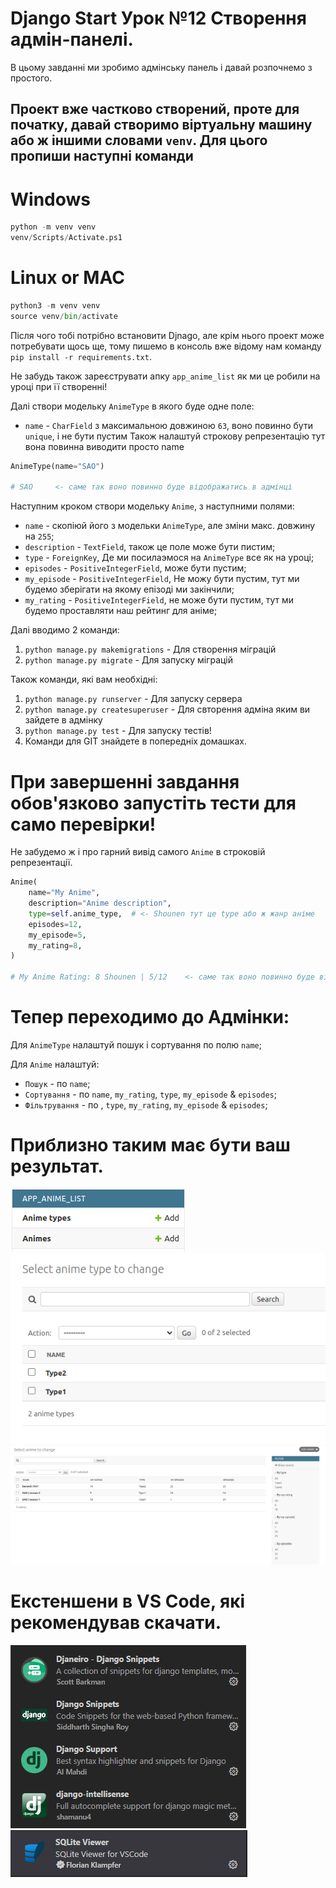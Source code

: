 # Django Start Урок №12 Створення адмін-панелі.


В цьому завданні ми зробимо адмінську панель і давай розпочнемо з простого.

## Проект вже частково створений, проте для початку, давай створимо віртуальну машину або ж іншими словами `venv`. Для цього пропиши наступні команди

# Windows
```python
python -m venv venv
venv/Scripts/Activate.ps1
```

# Linux or MAC
```python
python3 -m venv venv
source venv/bin/activate
```

Після чого тобі потрібно встановити Djnago, але крім нього проект може потребувати щось ще, тому пишемо в консоль вже відому нам команду `pip install -r requirements.txt`.

Не забудь також зареєструвати апку `app_anime_list` як ми це робили на уроці при її створенні!

Далі створи модельку `AnimeType` в якого буде одне поле:
* `name` - `CharField` з максимальною довжиною `63`, воно повинно бути `unique`, і не бути пустим
Також налаштуй строкову репрезентацію тут вона повинна виводити просто name

```python
AnimeType(name="SAO")

# SAO     <- саме так воно повинно буде відображатись в адмінці
```

Наступним кроком створи модельку `Anime`, з наступними полями:
* `name` - скопіюй його з модельки `AnimeType`, але зміни макс. довжину на `255`;
* `description` - `TextField`, також це поле може бути пистим;
* `type` - `ForeignKey`, Де ми посилаэмося на `AnimeType` все як на уроці;
* `episodes` - `PositiveIntegerField`, може бути пустим;
* `my_episode` - `PositiveIntegerField`, Не можу бути пустим, тут ми будемо зберігати на якому епізоді ми закінчили;
* `my_rating` - `PositiveIntegerField`, не може бути пустим, тут ми будемо проставляти наш рейтинг для аніме;

Далі вводимо 2 команди:
1) `python manage.py makemigrations` - Для створення міграцій
2) `python manage.py migrate` - Для запуску міграцій

Також команди, які вам необхідні:
1) `python manage.py runserver` - Для запуску сервера
2) `python manage.py createsuperuser` - Для свторення адміна яким ви зайдете в адмінку
3) `python manage.py test` - Для запуску тестів!
4) Команди для GIT знайдете в попередніх домашках.
# При завершенні завдання обов'язково запустіть тести для само перевірки!

Не забудемо ж і про гарний вивід самого `Anime` в строковій репрезентації.
```python
Anime(
    name="My Anime",
    description="Anime description",
    type=self.anime_type,  # <- Shounen тут це type або ж жанр аніме
    episodes=12,
    my_episode=5,
    my_rating=8,
)

# My Anime Rating: 8 Shounen | 5/12    <- саме так воно повинно буде відображатись в адмінці
```

# Тепер переходимо до Адмінки:
Для `AnimeType` налаштуй пошук і сортування по полю `name`;

Для `Anime` налаштуй:
* `Пошук` - по `name`;
* `Сортування` - по `name`, `my_rating`, `type`, `my_episode` & `episodes`;
* `Фільтрування` - по , `type`, `my_rating`, `my_episode` & `episodes`;


# Приблизно таким має бути ваш результат.
![Alt text](image.png)
![Alt text](image-1.png)
![Alt text](image-2.png)

# Екстеншени в VS Code, які рекомендував скачати.
![Alt text](image-3.png)
![Alt text](image-4.png)
